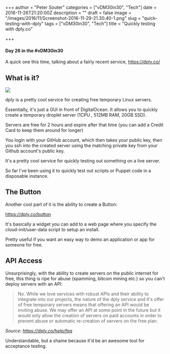+++
author = "Peter Souter"
categories = ["vDM30in30", "Tech"]
date = 2016-11-26T21:20:00Z
description = ""
draft = false
image = "/images/2016/11/Screenshot-2016-11-29-21.30.40-1.png"
slug = "quick-testing-with-dply"
tags = ["vDM30in30", "Tech"]
title = "Quickly testing with dply.co"

+++

#### Day 26 in the #vDM30in30

A quick one this time, talking about a fairly recent service, 
https://dply.co/

## What is it?

![](/content/images/2016/11/Screenshot-2016-11-29-21.30.40.png)

dply is a pretty cool service for creating free temporary Linux servers.

Essentially, it's just a GUI in front of DigitalOcean. It  allows you to quickly create a temporary droplet server (1CPU , 512MB RAM, 20GB SSD).

Servers are free for 2 hours and expire after that time (you can add a Credit Card to keep them around for longer)

You login with your GitHub account, which then takes your public key, then you ssh into the created server using the matching private key from your Github account's public key. 

It's a pretty cool service for quickly testing out something on a live server. 

So far I've been using it to quickly test out scripts or Puppet code in a disposable instance. 

## The Button

Another cool part of it is the ability to create a Button:

https://dply.co/button

It's basically a widget you can add to a web page where you specify the cloud-init/user-data script to setup an install. 

Pretty useful if you want an easy way to demo an application or app for someone for free.

## API Access

Unsurprisingly, with the ability to create servers on the public internet for free, this thing is ripe for abuse (spamming, bitcoin mining etc.) so you can't deploy servers with an API:

> No. While we love services with robust APIs and their ability to integrate into our projects, the nature of the dply service and it's offer of free temporary servers means that offering an API would be inviting abuse. We may offer an API at some point in the future but it would only allow the creation of servers on paid accounts in order to prevent abuse or automatic re-creation of servers on the free plan.

*Source: https://dply.co/help/faq*

Understandable, but a shame because it'd be an awesome tool for acceptance testing.